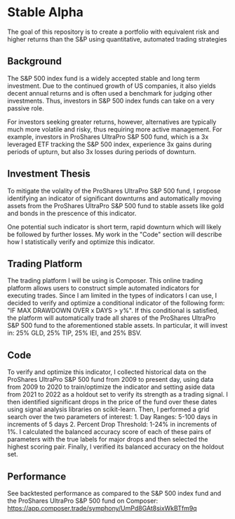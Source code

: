 # Stable Alpha
The goal of this repository is to create a portfolio with equivalent risk and higher returns than the S&amp;P using quantitative, automated trading strategies

## Background
The S&amp;P 500 index fund is a widely accepted stable and long term investment. Due to the continued growth of US companies, it also yields decent annual returns and is often used a benchmark for judging other investments. Thus, investors in S&amp;P 500 index funds can take on a very passive role.

For investors seeking greater returns, however, alternatives are typically much more volatile and risky, thus requiring more active management. For example, investors in ProShares UltraPro S&amp;P 500 fund, which is a 3x leveraged ETF tracking the S&amp;P 500 index, experience 3x gains during periods of upturn, but also 3x losses during periods of downturn.

## Investment Thesis
To mitigate the volality of the ProShares UltraPro S&amp;P 500 fund, I propose identifying an indicator of significant downturns and automatically moving assets from the ProShares UltraPro S&amp;P 500 fund to stable assets like gold and bonds in the prescence of this indicator. 

One potential such indicator is short term, rapid downturn which will likely be followed by further losses. My work in the "Code" section will describe how I statistically verify and optimize this indicator.

## Trading Platform 
The trading platform I will be using is Composer. This online trading platform allows users to construct simple automated indicators for executing trades. Since I am limited in the types of indicators I can use, I decided to verify and optimize a conditional indicator of the following form: "IF MAX DRAWDOWN OVER x DAYS > y%". If this conditional is satisfied, the platform will automatically trade all shares of the ProShares UltraPro S&amp;P 500 fund to the aforementioned stable assets. In particular, it will invest in: 25% GLD, 25% TIP, 25% IEI, and 25% BSV.

## Code
To verify and optimize this indicator, I collected historical data on the ProShares UltraPro S&amp;P 500 fund from 2009 to present day, using data from 2009 to 2020 to train/optimize the indicator and setting aside data from 2021 to 2022 as a holdout set to verify its strength as a trading signal. I then identified significant drops in the price of the fund over these dates using signal analysis libraries on scikit-learn. Then, I performed a grid search over the two parameters of interest: 1. Day Ranges: 5-100 days in increments of 5 days 2. Percent Drop Threshold: 1-24% in increments of 1%. I calculated the balanced accuracy score of each of these pairs of parameters with the true labels for major drops and then selected the highest scoring pair. Finally, I verified its balanced accuracy on the holdout set.

## Performance
See backtested performance as compared to the S&amp;P 500 index fund and the ProShares UltraPro S&amp;P 500 fund on Composer: https://app.composer.trade/symphony/UmPd8GAt8sixWkBTfm9q
